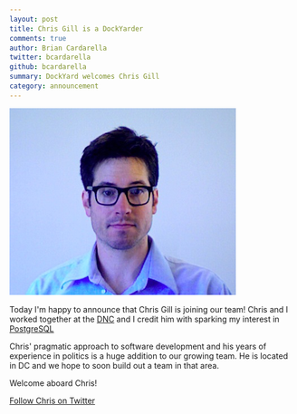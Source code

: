 ```yaml
---
layout: post
title: Chris Gill is a DockYarder
comments: true
author: Brian Cardarella
twitter: bcardarella
github: bcardarella
summary: DockYard welcomes Chris Gill
category: announcement
---
```


![Chris Gill](/images/chris-gill.png)

Today I'm happy to announce that Chris Gill is joining our team!
Chris and I worked together at the [DNC](http://dnc.org) and I credit
him with sparking my interest in [PostgreSQL](http://www.postgresql.org)

Chris' pragmatic approach to software development and his years of
experience in politics is a huge addition to our growing team. He is
located in DC and we hope to soon build out a team in that area.
 
Welcome aboard Chris!

[Follow Chris on Twitter](http://twitter.com/gilltots)
